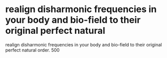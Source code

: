# realign disharmonic frequencies in your body and bio-field to their original perfect natural

realign disharmonic frequencies in your body and bio-field to their original perfect natural
order.
500